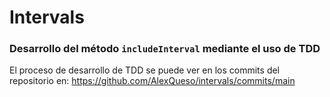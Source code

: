 # Intervals
### Desarrollo del método `includeInterval` mediante el uso de TDD

El proceso de desarrollo de TDD se puede ver en los commits del repositorio en: https://github.com/AlexQueso/intervals/commits/main